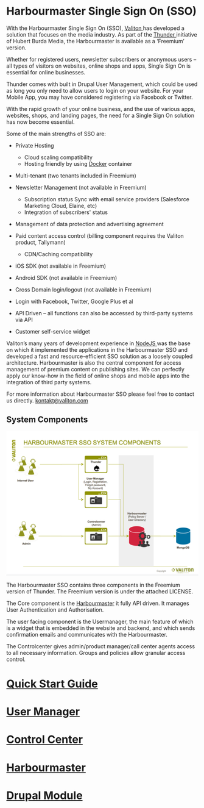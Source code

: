 # Harbourmaster Single Sign On \(SSO\)

With the Harbourmaster Single Sign On \(SSO\), [Valiton ](https://valiton.com/)has developed a solution that focuses on the media industry. As part of the [Thunder ](http://www.thunder.org/)initiative of Hubert Burda Media, the Harbourmaster is available as a ‘Freemium’ version.

Whether for registered users, newsletter subscribers or anonymous users – all types of visitors on websites, online shops and apps, Single Sign On is essential for online businesses.

Thunder comes with built in Drupal User Management, which could be used as long you only need to allow users to login on your website. For your Mobile App, you may have considered registering via Facebook or Twitter.

With the rapid growth of your online business, and the use of various apps, websites, shops, and landing pages, the need for a Single Sign On solution has now become essential.

Some of the main strengths of SSO are:

* Private Hosting

  * Cloud scaling compatibility 
  * Hosting friendly by using [Docker](https://www.docker.com/) container

* Multi-tenant \(two tenants included in Freemium\)

* Newsletter Management \(not available in Freemium\)

  * Subscription status Sync with email service providers \(Salesforce Marketing Cloud, Elaine, etc\)
  * Integration of subscribers' status

* Management of data protection and advertising agreement

* Paid content access control \(billing component requires the Valiton product, Tallymann\)

  * CDN/Caching compatibility 


* iOS SDK \(not available in Freemium\)

* Android SDK \(not available in Freemium\)

* Cross Domain login/logout  \(not available in Freemium\)

* Login with Facebook, Twitter, Google Plus et al
* API Driven – all functions can also be accessed by third-party systems via API
* Customer self-service widget  

Valiton’s many years of development experience in [NodeJS ](https://nodejs.org/)was the base on which it implemented the applications in the Harbourmaster SSO and developed a fast and resource-efficient SSO solution as a loosely coupled architecture. Harbourmaster is also the central component for access management of premium content on publishing sites. We can perfectly apply our know-how in the field of online shops and mobile apps into the integration of third party systems.

For more information about Harbourmaster SSO please feel free to contact us directly. [kontakt@valiton.com](mailto:kontakt@valiton.com)

## System Components

![](assets/system_components.png)

The Harbourmaster SSO contains three components in the Freemium version of Thunder. The Freemium version is under the attached LICENSE.

The Core component is the [Harbourmaster](harbourmaster.md) it fully API driven. It manages User Authentication and Authorisation.

The user facing component is the Usermanager, the main feature of which is a widget that is embedded in the website and backend, and which sends confirmation emails and communicates with the Harbourmaster.

The Controlcenter gives admin/product manager/call center agents access to all necessary information. Groups and policies allow granular access control.

# [Quick Start Guide](quick-start-guide.md)

# [User Manager](Usermanager.md)

# [Control Center](control-center.md)

# [Harbourmaster](harbourmaster.md)

# [Drupal Module](drupalmodule.md)

